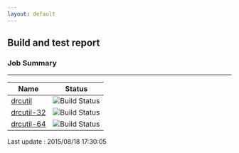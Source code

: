 ```yaml
---
layout: default
---
```

## Build and test report
### Job Summary
___
  
|Name|Status|
|---|---|
|[drcutil](http://jenkinshrg.github.io/drcutil)|![Build Status](http://jenkinshrg.github.io/drcutil/badge.svg)|
|[drcutil-32](http://jenkinshrg.github.io/drcutil-32)|![Build Status](http://jenkinshrg.github.io/drcutil-32/badge.svg)|
|[drcutil-64](http://jenkinshrg.github.io/drcutil-64)|![Build Status](http://jenkinshrg.github.io/drcutil-64/badge.svg)|
  
Last update : 2015/08/18 17:30:05
